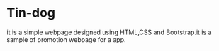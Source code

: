 # Tin-dog
it is a simple webpage designed using HTML,CSS and Bootstrap.it is a sample of promotion webpage for a app.
